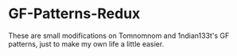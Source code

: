 # GF-Patterns-Redux
These are small modifications on Tomnomnom and 1ndian133t's GF patterns, just to make my own life a little easier.

